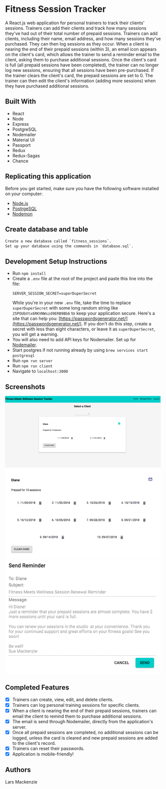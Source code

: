 # Fitness Session Tracker 
A React.js web application for personal trainers to track their clients' sessions. Trainers can add their clients and track how many sessions they've had out of their total number of prepaid sessions. Trainers can add clients, including their name, email address, and how many sessions they've purchased. They can then log sessions as they occur. When a client is nearing the end of their prepaid sessions (within 3), an email icon appears on the client's card, which allows the trainer to send a reminder email to the client, asking them to purchase additional sessions. Once the client's card is full (all prepaid sessions have been completed), the trainer can no longer log new sessions, ensuring that all sessions have been pre-purchased. If the trainer clears the client's card, the prepaid sessions are set to 0. The trainer can then edit the client's information (adding more sessions) when they have purchased additional sessions. 

## Built With
* React
* Node
* Express
* PostgreSQL
* Nodemailer
* Material UI
* Passport
* Redux
* Redux-Sagas
* Chance 


## Replicating this application

Before you get started, make sure you have the following software installed on your computer:

- [Node.js](https://nodejs.org/en/)
- [PostrgeSQL](https://www.postgresql.org/)
- [Nodemon](https://nodemon.io/)

## Create database and table
```
Create a new database called `fitness_sessions`. 
Set up your database using the commands in `database.sql`. 
```

## Development Setup Instructions

* Run `npm install`
* Create a `.env` file at the root of the project and paste this line into the file:
    ```
    SERVER_SESSION_SECRET=superDuperSecret
    ```
    While you're in your new `.env` file, take the time to replace `superDuperSecret` with some long random string like `25POUbVtx6RKVNWszd9ERB9Bb6` to keep your application secure. Here's a site that can help you: [https://passwordsgenerator.net/](https://passwordsgenerator.net/). If you don't do this step, create a secret with less than eight characters, or leave it as `superDuperSecret`, you will get a warning.
* You will also need to add API keys for Nodemailer. Set up for [Nodemailer](https://nodemailer.com/about/).
* Start postgres if not running already by using `brew services start postgresql`
* Run `npm run server`
* Run `npm run client`
* Navigate to `localhost:3000`

## Screenshots
![card view](https://github.com/larsz-o/fitness-session-tracker/blob/master/src/images/cardview.png?raw=true)
![client card filled](https://github.com/larsz-o/fitness-session-tracker/blob/master/src/images/client_card_full.png?raw=true)
![reminder email](https://github.com/larsz-o/fitness-session-tracker/blob/master/src/images/send_reminder_email.png?raw=true)

## Completed Features
- [x] Trainers can create, view, edit, and delete clients.
- [x] Trainers can log personal training sessions for specific clients.
- [x] When a client is nearing the end of their prepaid sessions, trainers can email the client to remind them to purchase additional sessions.
- [x] The email is send through Nodemailer, directly from the application's server. 
- [x] Once all prepaid sessions are completed, no additional sessions can be logged, unless the card is cleared and new prepaid sessions are added to the client's record. 
- [x] Trainers can reset their passwords.
- [x] Application is mobile-friendly! 

## Authors
Lars Mackenzie 